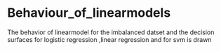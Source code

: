 # Behaviour_of_linearmodels
The behavior of linearmodel for the imbalanced datset and the decision surfaces for logistic regression ,linear regression and for svm is drawn

